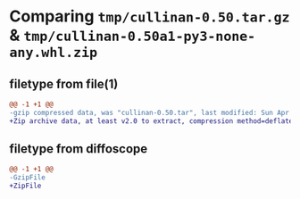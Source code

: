# Comparing `tmp/cullinan-0.50.tar.gz` & `tmp/cullinan-0.50a1-py3-none-any.whl.zip`

## filetype from file(1)

```diff
@@ -1 +1 @@
-gzip compressed data, was "cullinan-0.50.tar", last modified: Sun Apr 16 11:53:09 2023, max compression
+Zip archive data, at least v2.0 to extract, compression method=deflate
```

## filetype from diffoscope

```diff
@@ -1 +1 @@
-GzipFile
+ZipFile
```

